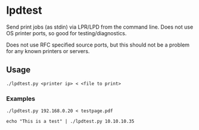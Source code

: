 # lpdtest
Send print jobs (as stdin) via LPR/LPD from the command line. Does not use OS printer ports, so good for testing/diagnostics.

Does not use RFC specified source ports, but this should not be a problem for any known printers or servers.

## Usage
```
./lpdtest.py <printer ip> < <file to print>
```

### Examples
```
./lpdtest.py 192.168.0.20 < testpage.pdf
```
```
echo "This is a test" | ./lpdtest.py 10.10.10.35
```
